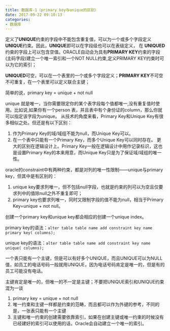 ```yaml
---
title: 数据库-1（primary key与unique的区别）
date: 2017-09-22 09:10:13
categories:
- 数据库
---
```

定义了**UNIQUE**约束的字段中不能包含重复值，可以为一个或多个字段定义**UNIQUE**约束。因此，**UNIQUE**即可以在字段级也可以在表级定义， 在 **UNIQUED**约束的字段上可以包含空值。ORACLE自动会为具有**PRIMARY KEY**约束的字段(主码字段)建立一个唯一索引和一个NOT NULL约束,定义PRIMARY KEY约束时可以为它的索引；

<!-- more -->
**UNIQUED**可空，可以在一个表里的一个或多个字段定义；**PRIMARY KEY**不可空不可重复，在一个表里可以定义联合主键；

简单的说，primary key = unique +  not null

unique 就是唯一，当你需要限定你的某个表字段每个值都唯一,没有重复值时使用。比如说,如果你有一个person 表，并且表中有个身份证的column，那么你就可以指定该字段为unique。 从技术的角度来看，Primary Key和Unique Key有很多相似之处。但还是有以下区别：

1. 作为Primary Key的域/域组不能为null，而Unique Key可以。
2. 在一个表中只能有一个Primary Key，而多个Unique Key可以同时存在。
更大的区别在逻辑设计上。Primary Key一般在逻辑设计中用作记录标识，这也是设置Primary Key的本来用意，而Unique Key只是为了保证域/域组的唯一性。

oracle的constraint中有两种约束，都是对列的唯一性限制――unique与primary key，但其中是有区别的：

1. unique key要求列唯一，但不包括null字段，也就是约束的列可以为空且仅要求列中的值除null之外不重复即可；
2. primary key也要求列唯一，同时又限制字段的值不能为null，相当于Primary Key=unique + not null。

创建一个primary key和unique key都会相应的创建一个unique index。

primary key的语法：``alter table table name add constraint key name primary key( columns);``

unique key的语法：``alter table table name add constraint key name unique( columns);``

一个表只能有一个主键，但是可以有好多个UNIQUE，而且UNIQUE可以为NULL值，如员工的电话号码一般就用UNIQUE，因为电话号码肯定是唯一的，但是有的员工可能没有电话。

主键肯定是唯一的，但唯一的不一定是主键；不要把UNIQUE索引和UNIQUE约束混为一谈

1. primary key = unique + not null
2. 唯一约束和主键一样都是约束的范畴，而且都可以作为外键的参考，不同的是，一张表只能有一个主键
3. 主键和唯一约束的创建需要依靠索引，如果在创建主键或唯一约束的时候没有已经建好的索引可以使用的话，Oracle会自动建立一个唯一的索引。
